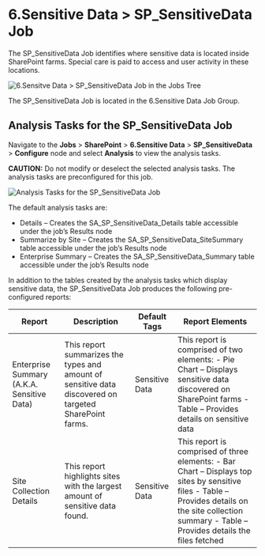 # 6.Sensitive Data > SP_SensitiveData Job

The SP_SensitiveData Job identifies where sensitive data is located inside SharePoint farms. Special
care is paid to access and user activity in these locations.

![6.Sensitve Data > SP_SensitiveData Job in the Jobs Tree](/img/product_docs/accessanalyzer/solutions/databases/db2/sensitivedata/sensitivedatajobstree.webp)

The SP_SensitiveData Job is located in the 6.Sensitive Data Job Group.

## Analysis Tasks for the SP_SensitiveData Job

Navigate to the **Jobs** > **SharePoint** > **6.Sensitive Data** > **SP_SensitiveData** >
**Configure** node and select **Analysis** to view the analysis tasks.

**CAUTION:** Do not modify or deselect the selected analysis tasks. The analysis tasks are
preconfigured for this job.

![Analysis Tasks for the SP_SensitiveData Job](/img/product_docs/accessanalyzer/solutions/databases/postgresql/collection/sensitivedataanalysis.webp)

The default analysis tasks are:

- Details – Creates the SA_SP_SensitiveData_Details table accessible under the job’s Results node
- Summarize by Site – Creates the SA_SP_SensitiveData_SiteSummary table accessible under the job’s
  Results node
- Enterprise Summary – Creates the SA_SP_SensitiveData_Summary table accessible under the job’s
  Results node

In addition to the tables created by the analysis tasks which display sensitive data, the
SP_SensitiveData Job produces the following pre-configured reports:

| Report                                     | Description                                                                                            | Default Tags   | Report Elements                                                                                                                                                                                        |
| ------------------------------------------ | ------------------------------------------------------------------------------------------------------ | -------------- | ------------------------------------------------------------------------------------------------------------------------------------------------------------------------------------------------------ |
| Enterprise Summary (A.K.A. Sensitive Data) | This report summarizes the types and amount of sensitive data discovered on targeted SharePoint farms. | Sensitive Data | This report is comprised of two elements: - Pie Chart – Displays sensitive data discovered on SharePoint farms - Table – Provides details on sensitive data                                            |
| Site Collection Details                    | This report highlights sites with the largest amount of sensitive data found.                          | Sensitive Data | This report is comprised of three elements: - Bar Chart – Displays top sites by sensitive files - Table – Provides details on the site collection summary - Table – Provides details the files fetched |
